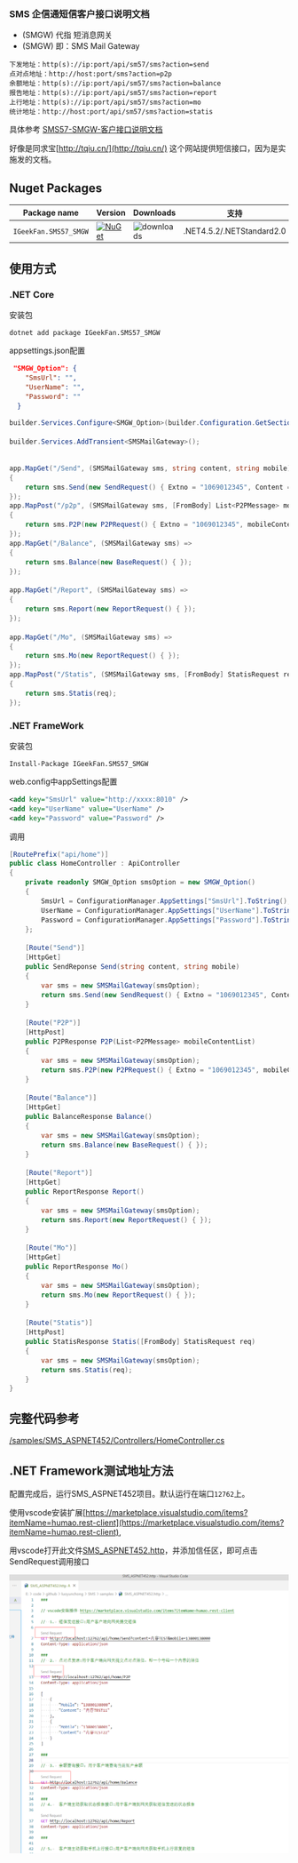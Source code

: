 ﻿### SMS 企信通短信客户接口说明文档

- (SMGW) 代指 短消息网关
- (SMGW) 即：SMS Mail Gateway

```
下发地址：http(s)://ip:port/api/sm57/sms?action=send
点对点地址：http://host:port/sms?action=p2p
余额地址：http(s)://ip:port/api/sm57/sms?action=balance
报告地址：http(s)://ip:port/api/sm57/sms?action=report
上行地址：http(s)://ip:port/api/sm57/sms?action=mo
统计地址：http://host:port/api/sm57/sms?action=statis
```

具体参考 [SMS57-SMGW-客户接口说明文档](../../docs/SMS57-SMGW-客户接口说明文档.docx)

好像是同求宝[http://tqiu.cn/](http://tqiu.cn/) 这个网站提供短信接口，因为是实施发的文档。

## Nuget Packages

| Package name| Version| Downloads    |支持                                                                         |
|  ------------ |  ------------ |  ------------ | ------------|
| `IGeekFan.SMS57_SMGW` | [![NuGet](https://img.shields.io/nuget/v/IGeekFan.SMS57_SMGW.svg?style=flat-square&label=nuget&color=fedcba)](https://www.nuget.org/packages/IGeekFan.SMS57_SMGW/) | ![downloads](https://img.shields.io/nuget/dt/IGeekFan.SMS57_SMGW.svg) |.NET4.5.2/.NETStandard2.0


## 使用方式

### .NET Core

安装包
```console
dotnet add package IGeekFan.SMS57_SMGW
```

appsettings.json配置
```json
 "SMGW_Option": {
    "SmsUrl": "",
    "UserName": "",
    "Password": ""
  }
```

```csharp
builder.Services.Configure<SMGW_Option>(builder.Configuration.GetSection("SMGW_Option"));

builder.Services.AddTransient<SMSMailGateway>();
```

```csharp

app.MapGet("/Send", (SMSMailGateway sms, string content, string mobile) =>
{
    return sms.Send(new SendRequest() { Extno = "1069012345", Content = content, Mobile = mobile });
});
app.MapPost("/p2p", (SMSMailGateway sms, [FromBody] List<P2PMessage> mobileContentList) =>
{
    return sms.P2P(new P2PRequest() { Extno = "1069012345", mobileContentList = mobileContentList });
});
app.MapGet("/Balance", (SMSMailGateway sms) =>
{
    return sms.Balance(new BaseRequest() { });
});

app.MapGet("/Report", (SMSMailGateway sms) =>
{
    return sms.Report(new ReportRequest() { });
});

app.MapGet("/Mo", (SMSMailGateway sms) =>
{
    return sms.Mo(new ReportRequest() { });
});
app.MapPost("/Statis", (SMSMailGateway sms, [FromBody] StatisRequest req) =>
{ 
    return sms.Statis(req);
});

```


### .NET FrameWork

安装包
```console
Install-Package IGeekFan.SMS57_SMGW
```

web.config中appSettings配置
```xml
<add key="SmsUrl" value="http://xxxx:8010" />
<add key="UserName" value="UserName" />
<add key="Password" value="Password" />
```

调用 

```csharp
[RoutePrefix("api/home")]
public class HomeController : ApiController
{
    private readonly SMGW_Option smsOption = new SMGW_Option()
    {
        SmsUrl = ConfigurationManager.AppSettings["SmsUrl"].ToString(),
        UserName = ConfigurationManager.AppSettings["UserName"].ToString(),
        Password = ConfigurationManager.AppSettings["Password"].ToString()
    };

    [Route("Send")]
    [HttpGet]
    public SendReponse Send(string content, string mobile)
    {
        var sms = new SMSMailGateway(smsOption);
        return sms.Send(new SendRequest() { Extno = "1069012345", Content = content, Mobile = mobile });
    }

    [Route("P2P")]
    [HttpPost]
    public P2PResponse P2P(List<P2PMessage> mobileContentList)
    {
        var sms = new SMSMailGateway(smsOption);
        return sms.P2P(new P2PRequest() { Extno = "1069012345", mobileContentList = mobileContentList }); ;
    }

    [Route("Balance")]
    [HttpGet]
    public BalanceResponse Balance()
    {
        var sms = new SMSMailGateway(smsOption);
        return sms.Balance(new BaseRequest() { });
    }

    [Route("Report")]
    [HttpGet]
    public ReportResponse Report()
    {
        var sms = new SMSMailGateway(smsOption);
        return sms.Report(new ReportRequest() { });
    }

    [Route("Mo")]
    [HttpGet]
    public ReportResponse Mo()
    {
        var sms = new SMSMailGateway(smsOption);
        return sms.Mo(new ReportRequest() { });
    }

    [Route("Statis")]
    [HttpPost]
    public StatisResponse Statis([FromBody] StatisRequest req)
    {
        var sms = new SMSMailGateway(smsOption);
        return sms.Statis(req);
    }
}
```
## 完整代码参考

[/samples/SMS_ASPNET452/Controllers/HomeController.cs](../../samples/SMS_ASPNET452/Controllers/HomeController.cs)




## .NET Framework测试地址方法

配置完成后，运行SMS_ASPNET452项目。默认运行在端口`12762`上。

使用vscode安装扩展[https://marketplace.visualstudio.com/items?itemName=humao.rest-client](https://marketplace.visualstudio.com/items?itemName=humao.rest-client),

用vscode打开此文件[SMS_ASPNET452.http](../../samples/SMS_ASPNET452.http)，并添加信任区，即可点击SendRequest调用接口

![../../docs/images/rest-client-use.png](../../docs/images/rest-client-use.png)